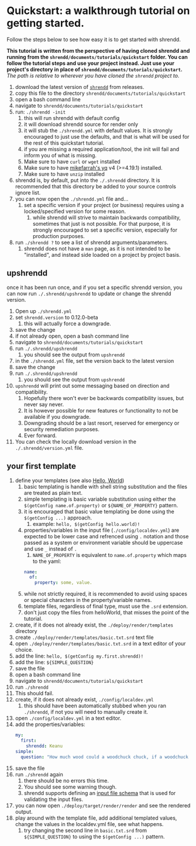 # Quickstart: a walkthrough tutorial on getting started.
Follow the steps below to see how easy it is to get started with shrendd.

**This tutorial is written from the perspective of having cloned shrendd and running from the `shrendd/documents/tutorials/quickstart` folder. You can follow the tutorial steps and use your project instead. Just use your project's directory in place of `shrendd/documents/tutorials/quickstart`.**
*The path is relative to wherever you have cloned the `shrendd` project to.*

1. download the latest version of [`shrendd`](https://github.com/gtque/shrendd/releases/latest/download/shrendd) from releases.
2. copy this file to the directory `shrendd/documents/tutorials/quickstart`
3. open a bash command line
4. navigate to `shrendd/documents/tutorials/quickstart`
5. run: `./shrendd -init`
   1. this will run shrendd with default config
   2. it will download shrendd source for render only
   3. it will stub the `./shrendd.yml` with default values. It is strongly encouraged to just use the defaults, and that is what will be used for the rest of this quickstart tutorial.
   4. if you are missing a required application/tool, the init will fail and inform you of what is missing.
   5. Make sure to have `curl` or `wget` installed
   6. Make sure to have [mikefarrah's yq](https://github.com/mikefarah/yq) v4 (>=4.19.1) installed.
   7. Make sure to have `unzip` installed
6. shrendd is, by default, put into the `./.shrendd` directory. It is recommended that this directory be added to your source controls ignore list.
7. you can now open the `./shrendd.yml` file and...
   1. set a specific version if your project (or business) requires using a locked/specified version for some reason.
      1. while shrendd will strive to maintain backwards compatibility, sometimes that just is not possible. For that purpose, it is strongly encouraged to set a specific version, especially for production purposes.
8. run `./shrendd ?` to see a list of shrendd arguments/parameters.
   1. shrendd does not have a `man` page, as it is not intended to be "installed", and instead side loaded on a project by project basis.

## upshrendd
once it has been run once, and if you set a specific shrendd version, you can now run `./.shrendd/upshrendd` to update or change the shrendd version.
1. Open up `./shrendd.yml`
2. set `shrendd.version` to 0.12.0-beta
   1. this will actually force a downgrade.
3. save the change
4. if not already open, open a bash command line
5. navigate to `shrendd/documents/tutorials/quickstart`
6. run `./.shrendd/upshrendd`
   1. you should see the output from `upshrendd`
7. in the `./shrendd.yml` file, set the version back to the latest version
8. save the change
9. run `./.shrendd/upshrendd`
   1. you should see the output from `upshrendd`
10. `upshrendd` will print out some messaging based on direction and compatibility.
    1. Hopefully there won't ever be backwards compatibility issues, but never say never.
    2. It is however possible for new features or functionality to not be available if you downgrade.
    3. Downgrading should be a last resort, reserved for emergency or security remediation purposes.
    4. Ever forward.
11. You can check the locally download version in the `./.shrendd/version.yml` file.

## your first template
1. define your templates (see also [Hello, World](https://github.com/gtque/shrendd/tree/main/docuemtns/examples/helloWorld))
   1. basic templating is handle with shell string substitution and the files are treated as plain text.
   2. simple templating is basic variable substitution using either the `$(getConfig name.of.property)` or `${NAME_OF_PROPERTY}` pattern.
   3. it is encouraged that basic value templating be done using the `$(getConfig ...)` approach.
      1. example: `hello, $(getConfig hello.world)!`
   4. properties/variables in the input file (`./config/localdev.yml`) are expected to be lower case and refrenced using `.` notation and those passed as a system or environment variable should be uppercase and use `_` instead of `.`
      1. `NAME_OF_PROPERTY` is equivalent to `name.of.property` which maps to the yaml:
        ```yaml
        name:
          of:
            property: some, value.
        ```
   5. while not strictly required, it is recommended to avoid using spaces or special characters in the property/variable names.
   6. template files, regardless of final type, must use the `.srd` extension.
   7. don't just copy the files from helloWorld, that misses the point of the tutorial.
2. create, if it does not already exist, the `./deploy/render/templates` directory
3. create `./deploy/render/templates/basic.txt.srd` text file
4. open `./deploy/render/templates/basic.txt.srd` in a text editor of your choice.
5. add the line: `hello, $(getConfig my.first.shrendd)!`
6. add the line: `${SIMPLE_QUESTION}`
7. save the file
8. open a bash command line
9. navigate to `shrendd/documents/tutorials/quickstart`
10. run `./shrendd`
11. This should fail.
12. create, if it does not already exist, `./config/localdev.yml`
    1. this should have been automatically stubbed when you ran `./shrendd`, if not you will need to manually create it.
13. open `./config/localdev.yml` in a text editor.
14. add the properties/variables:
    ```yaml
    my:
      first:
        shrendd: Keanu
    simple:
      question: "How much wood could a woodchuck chuck, if a woodchuck could chuck wood?"
    ```
15. save the file
16. run `./shrendd` again
    1. there should be no errors this time.
    2. You should see some warning though.
    3. shrendd supports defining an [input file schema](https://github.com/gtque/shrendd/tree/main/docuemtns/examples/helloWorld) that is used for validating the input files.
17. you can now open `./deploy/target/render/render` and see the rendered output.
18. play around with the template file, add additional templated values, change the values in the localdev.yml file, see what happens.
    1. try changing the second line in `basic.txt.srd` from `${SIMPLE_QUESTION}` to using the `$(getConfig ...)` pattern.
